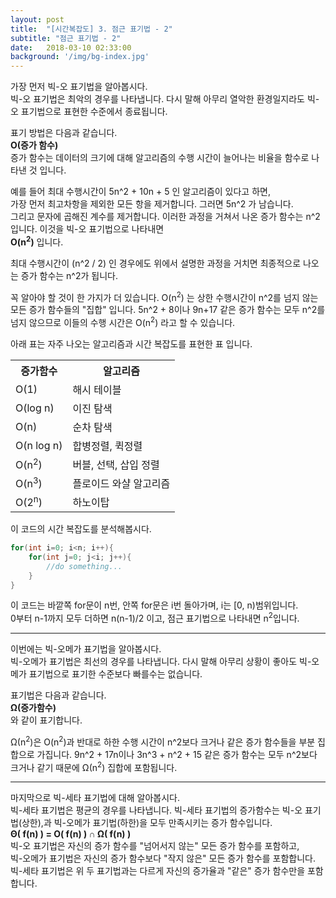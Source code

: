 ```yaml
---
layout: post
title:  "[시간복잡도] 3. 점근 표기법 - 2"
subtitle: "점근 표기법 - 2"
date:   2018-03-10 02:33:00
background: '/img/bg-index.jpg'
---
```


가장 먼저 빅-오 표기법을 알아봅시다.<br>
빅-오 표기법은 최악의 경우를 나타냅니다. 다시 말해 아무리 열악한 환경일지라도 빅-오 표기법으로 표현한 수준에서 종료됩니다.

표기 방법은 다음과 같습니다.<br>
<b>O(증가 함수)</b><br>
증가 함수는 데이터의 크기에 대해 알고리즘의 수행 시간이 늘어나는 비율을 함수로 나타낸 것 입니다.

예를 들어 최대 수행시간이 5n^2 + 10n + 5 인 알고리즘이 있다고 하면,<br>
가장 먼저 최고차항을 제외한 모든 항을 제거합니다. 그러면 5n^2 가 남습니다.<br>
그리고 문자에 곱해진 계수를 제거합니다. 이러한 과정을 거쳐서 나온 증가 함수는 n^2입니다. 이것을 빅-오 표기법으로 나타내면<br>
<b>O(n<sup>2</sup>)</b> 입니다.

최대 수행시간이 (n^2 / 2) 인 경우에도 위에서 설명한 과정을 거치면 최종적으로 나오는 증가 함수는 n^2가 됩니다.

꼭 알아야 할 것이 한 가지가 더 있습니다. O(n<sup>2</sup>) 는 상한 수행시간이 n^2를 넘지 않는 모든 증가 함수들의 "집합" 입니다. 5n^2 + 8이나 9n+17 같은 증가 함수는 모두 n^2를 넘지 않으므로 이들의 수행 시간은 O(n<sup>2</sup>) 라고 할 수 있습니다.

아래 표는 자주 나오는 알고리즘과 시간 복잡도를 표현한 표 입니다.

<table>
  <tr> <th>증가함수</th><th>알고리즘</th> </tr>
  <tr> <td>O(1)</td><td>해시 테이블</td> </tr>
  <tr> <td>O(log n)</td><td>이진 탐색</td> </tr>
  <tr> <td>O(n)</td><td>순차 탐색</td> </tr>
  <tr> <td>O(n log n)</td><td>합병정렬, 퀵정렬</td> </tr>
  <tr> <td>O(n<sup>2</sup>)</td><td>버블, 선택, 삽입 정렬</td> </tr>
  <tr> <td>O(n<sup>3</sup>)</td><td>플로이드 와샬 알고리즘</td> </tr>
  <tr> <td>O(2<sup>n</sup>)</td><td>하노이탑</td> </tr>
</table>

이 코드의 시간 복잡도를 분석해봅시다.
```cpp
for(int i=0; i<n; i++){
    for(int j=0; j<i; j++){
        //do something...
    }
}
```
이 코드는 바깥쪽 for문이 n번, 안쪽 for문은 i번 돌아가며, i는 [0, n)범위입니다.<br>
0부터 n-1까지 모두 더하면 n(n-1)/2 이고, 점근 표기법으로 나타내면 n<sup>2</sup>입니다.

<hr>

이번에는 빅-오메가 표기법을 알아봅시다.<br>
빅-오메가 표기법은 최선의 경우를 나타냅니다. 다시 말해 아무리 상황이 좋아도 빅-오메가 표기법으로 표기한 수준보다 빠를수는 없습니다.<br>

표기법은 다음과 같습니다.<br>
<b>Ω(증가함수)</b><br>
와 같이 표기합니다.

Ω(n<sup>2</sup>)은 O(n<sup>2</sup>)과 반대로 하한 수행 시간이  n^2보다 크거나 같은 증가 함수들을 부분 집합으로 가집니다.  9n^2 + 17n이나 3n^3 + n^2 + 15 같은 증가 함수는 모두 n^2보다 크거나 같기 때문에 Ω(n<sup>2</sup>) 집합에 포함됩니다.

<hr>

마지막으로 빅-세타 표기법에 대해 알아봅시다.<br>
빅-세타 표기법은 평균의 경우를 나타냅니다.
빅-세타 표기법의 증가함수는 빅-오 표기법(상한),과 빅-오메가 표기법(하한)을 모두 만족시키는 증가 함수입니다.<br>
<b>Θ( f(n) ) = O( f(n) ) ∩ Ω( f(n) )</b><br>
빅-오 표기법은 자신의 증가 함수를 "넘어서지 않는" 모든 증가 함수를 포함하고,<br>
빅-오메가 표기법은 자신의 증가 함수보다 "작지 않은" 모든 증가 함수를 포함합니다.<br>
빅-세타 표기법은 위 두 표기법과는 다르게 자신의 증가율과 "같은" 증가 함수만을 포함합니다.<br>
